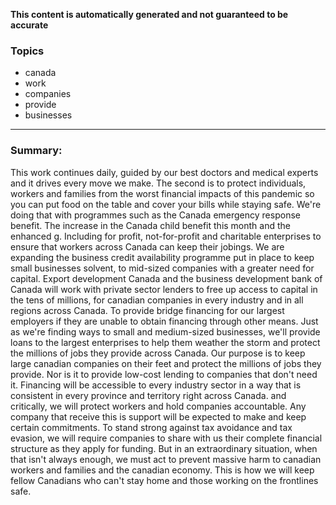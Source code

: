 **This content is automatically generated and not guaranteed to be accurate**

### Topics

- canada
- work
- companies
- provide
- businesses

---

### Summary:


This work continues daily, guided by our best doctors and medical experts and it drives every move we make.
The second is to protect individuals, workers and families from the worst financial impacts of this pandemic so you can put food on the table and cover your bills while staying safe.
We're doing that with programmes such as the Canada emergency response benefit.
The increase in the Canada child benefit this month and the enhanced g.
Including for profit, not-for-profit and charitable enterprises to ensure that workers across Canada can keep their jobings.
We are expanding the business credit availability programme put in place to keep small businesses solvent, to mid-sized companies with a greater need for capital.
Export development Canada and the business development bank of Canada will work with private sector lenders to free up access to capital in the tens of millions, for canadian companies in every industry and in all regions across Canada.
To provide bridge financing for our largest employers if they are unable to obtain financing through other means.
Just as we're finding ways to small and medium-sized businesses, we'll provide loans to the largest enterprises to help them weather the storm and protect the millions of jobs they provide across Canada.
Our purpose is to keep large canadian companies on their feet and protect the millions of jobs they provide.
Nor is it to provide low-cost lending to companies that don't need it.
Financing will be accessible to every industry sector in a way that is consistent in every province and territory right across Canada.
and critically, we will protect workers and hold companies accountable.
Any company that receive this is support will be expected to make and keep certain commitments.
To stand strong against tax avoidance and tax evasion, we will require companies to share with us their complete financial structure as they apply for funding.
But in an extraordinary situation, when that isn't always enough, we must act to prevent massive harm to canadian workers and families and the canadian economy.
This is how we will keep fellow Canadians who can't stay home and those working on the frontlines safe.